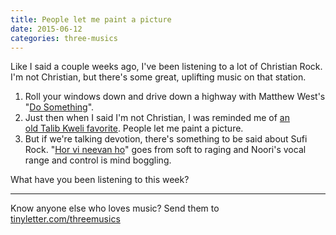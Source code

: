 ```yaml
---
title: People let me paint a picture
date: 2015-06-12
categories: three-musics
---
```


 Like I said a couple weeks ago, I've been listening to a lot of Christian Rock. I'm not Christian, but there's some great, uplifting music on that station. 
<ol>
	<li>Roll your windows down and drive down a highway with Matthew West's "<a href="https://www.youtube.com/watch?v=b_RjndG0IX8">Do Something</a>".</li>
	<li>Just then when I said I'm not Christian, I was reminded me of <a href="https://www.youtube.com/watch?v=ZD-peoN2APU">an old Talib Kweli favorite</a>. People let me paint a picture.</li>
	<li>But if we're talking devotion, there's something to be said about Sufi Rock. "<a href="https://www.youtube.com/watch?v=qUcaCYx0kzI">Hor vi neevan ho</a>" goes from soft to raging and Noori's vocal range and control is mind boggling.</li>
</ol>
What have you been listening to this week?

<hr> Know anyone else who loves music? Send them to <a href="http://tinyletter.com/threemusics">tinyletter.com/threemusics</a> 
